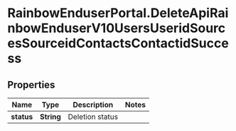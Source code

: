 # RainbowEnduserPortal.DeleteApiRainbowEnduserV10UsersUseridSourcesSourceidContactsContactidSuccess

## Properties

Name | Type | Description | Notes
------------ | ------------- | ------------- | -------------
**status** | **String** | Deletion status | 


